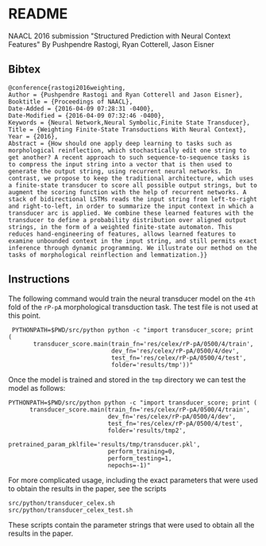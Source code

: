 # README #

NAACL 2016 submission "Structured Prediction with Neural Context Features"
By Pushpendre Rastogi, Ryan Cotterell, Jason Eisner

## Bibtex ##

    @conference{rastogi2016weighting,
	Author = {Pushpendre Rastogi and Ryan Cotterell and Jason Eisner},
	Booktitle = {Proceedings of NAACL},
	Date-Added = {2016-04-09 07:28:31 -0400},
	Date-Modified = {2016-04-09 07:32:46 -0400},
	Keywords = {Neural Network,Neural Symbolic,Finite State Transducer},
	Title = {Weighting Finite-State Transductions With Neural Context},
	Year = {2016},
	Abstract = {How should one apply deep learning to tasks such as morphological reinflection, which stochastically edit one string to get another? A recent approach to such sequence-to-sequence tasks is to compress the input string into a vector that is then used to generate the output string, using recurrent neural networks. In contrast, we propose to keep the traditional architecture, which uses a finite-state transducer to score all possible output strings, but to augment the scoring function with the help of recurrent networks. A stack of bidirectional LSTMs reads the input string from left-to-right and right-to-left, in order to summarize the input context in which a transducer arc is applied. We combine these learned features with the transducer to define a probability distribution over aligned output strings, in the form of a weighted finite-state automaton. This reduces hand-engineering of features, allows learned features to examine unbounded context in the input string, and still permits exact inference through dynamic programming. We illustrate our method on the tasks of morphological reinflection and lemmatization.}}

## Instructions ##

The following command would train the neural transducer model on the `4th` fold of the `rP-pA` morphological transduction task. The test file is not used at this point.

     PYTHONPATH=$PWD/src/python python -c "import transducer_score; print (
           transducer_score.main(train_fn='res/celex/rP-pA/0500/4/train',
                                 dev_fn='res/celex/rP-pA/0500/4/dev',
                                 test_fn='res/celex/rP-pA/0500/4/test',
                                 folder='results/tmp'))"

Once the model is trained and stored in the `tmp` directory we can test the model as follows:

    PYTHONPATH=$PWD/src/python python -c "import transducer_score; print (
          transducer_score.main(train_fn='res/celex/rP-pA/0500/4/train',
                                dev_fn='res/celex/rP-pA/0500/4/dev',
                                test_fn='res/celex/rP-pA/0500/4/test',
                                folder='results/tmp2',
                                pretrained_param_pklfile='results/tmp/transducer.pkl',
                                perform_training=0,
                                perform_testing=1,
                                nepochs=-1)"


For more complicated usage, including the exact parameters that were used to obtain the results in the paper, see the scripts

    src/python/transducer_celex.sh
    src/python/transducer_celex_test.sh

These scripts contain the parameter strings that were used to obtain all the results in the paper.
